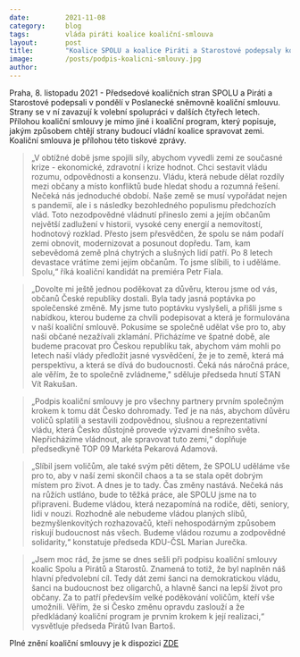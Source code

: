 ```yaml
---
date:         2021-11-08
category:     blog
tags:         vláda piráti koalice koaliční-smlouva
layout:       post
title:        "Koalice SPOLU a koalice Piráti a Starostové podepsaly koaliční smlouvu"
image:        /posts/podpis-koalicni-smlouvy.jpg 
author:       
---
```



Praha, 8. listopadu 2021 - Předsedové koaličních stran SPOLU a Piráti a Starostové podepsali v pondělí v Poslanecké sněmovně koaliční smlouvu. Strany se v ní zavazují k volební spolupráci v dalších čtyřech letech. Přílohou koaliční smlouvy je mimo jiné i koaliční program, který popisuje, jakým způsobem chtějí strany budoucí vládní koalice spravovat zemi. Koaliční smlouva je přílohou této tiskové zprávy.


> „V obtížné době jsme spojili síly, abychom vyvedli zemi ze současné krize - ekonomické, zdravotní i krize hodnot. Chci sestavit vládu rozumu, odpovědnosti a konsenzu. Vládu, která nebude dělat rozdíly mezi občany a místo konfliktů bude hledat shodu a rozumná řešení. Nečeká nás jednoduché období. Naše země se musí vypořádat nejen s pandemií, ale i s následky bezohledného populismu předchozích vlád. Toto nezodpovědné vládnutí přineslo zemi a jejím občanům největší zadlužení v historii, vysoké ceny energií a nemovitostí, hodnotový rozklad. Přesto jsem přesvědčen, že spolu se nám podaří zemi obnovit, modernizovat a posunout dopředu. Tam, kam sebevědomá země plná chytrých a slušných lidí patří. Po 8 letech devastace vrátíme zemi jejím občanům. To jsme slíbili, to i uděláme. Spolu,“ říká koaliční kandidát na premiéra Petr Fiala.

> „Dovolte mi ještě jednou poděkovat za důvěru, kterou jsme od vás, občanů České republiky dostali. Byla tady jasná poptávka po společenské změně. My jsme tuto poptávku vyslyšeli, a přišli jsme s nabídkou, kterou budeme za chvíli podepisovat a která je formulována v naší koaliční smlouvě. Pokusíme se společně udělat vše pro to, aby naši občané nezažívali zklamání. Přicházíme ve špatné době, ale budeme pracovat pro Českou republiku tak, abychom vám mohli po letech naší vlády předložit jasné vysvědčení, že je to země, která má perspektivu, a která se dívá do budoucnosti. Čeká nás náročná práce, ale věřím, že to společně zvládneme," sděluje předseda hnutí STAN Vít Rakušan.

> „Podpis koaliční smlouvy je pro všechny partnery prvním společným krokem k tomu dát Česko dohromady. Teď je na nás, abychom důvěru voličů  splatili a sestavili zodpovědnou, slušnou a reprezentativní vládu, která Česko důstojně provede výzvami dnešního světa. Nepřicházíme vládnout, ale spravovat tuto zemi,“ doplňuje předsedkyně TOP 09 Markéta Pekarová Adamová. 

> „Slíbil jsem voličům, ale také svým pěti dětem, že SPOLU uděláme vše pro to, aby v naší zemi skončil chaos a ta se stala opět dobrým místem pro život. A dnes je to tady. Čas změny nastává. Nečeká nás na růžích ustláno, bude to těžká práce, ale SPOLU jsme na to připraveni. Budeme vládou, která nezapomíná na rodiče, děti, seniory, lidi v nouzi. Rozhodně ale nebudeme vládou planých slibů, bezmyšlenkovitých rozhazovačů, kteří nehospodárným způsobem riskují budoucnost nás všech. Budeme vládou rozumu a zodpovědné solidarity,“ konstatuje předseda KDU-ČSL Marian Jurečka.
 
> „Jsem moc rád, že jsme se dnes sešli při podpisu koaliční smlouvy koalic Spolu a Pirátů a Starostů. Znamená to totiž, že byl naplněn náš hlavní předvolební cíl. Tedy dát zemi šanci na demokratickou vládu, šanci na budoucnost bez oligarchů, a hlavně šanci na lepší život pro občany. Za to patří především velké poděkování voličům, kteří vše umožnili. Věřím, že si Česko změnu opravdu zaslouží a že předkládaný koaliční program je prvním krokem k její realizaci,“ vysvětluje předseda Pirátů Ivan Bartoš.
> 
Plné znění koaliční smlouvy je k dispozici [ZDE](https://www.pirati.cz/assets/pdf/KOALICNI_SMLOUVA.pdf)

